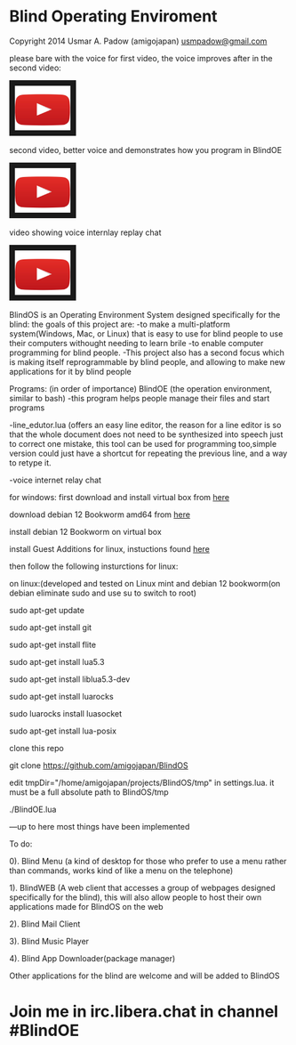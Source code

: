 # Blind Operating Enviroment

Copyright 2014 Usmar A. Padow (amigojapan) usmpadow@gmail.com

please bare with the voice for first video, the voice improves after in the second video:

<a href="https://youtu.be/IN-rEne0eFM?si=rzq6De4hgqESFxUM" target="_blank"><img src="https://raw.githubusercontent.com/amigojapan/BlindOS/master/youtube%20play%20button.jpg" 
alt="video demo of ejspeak" width="100" height="80" border="10" /></a>

second video, better voice and demonstrates how you program in BlindOE

<a href="https://www.youtube.com/embed/vW1Cn8gW_lg?si=6m35OMOxK82AuMy4" target="_blank"><img src="https://raw.githubusercontent.com/amigojapan/BlindOS/master/youtube%20play%20button.jpg" 
alt="video demo of ejspeak" width="100" height="80" border="10" /></a>

video showing voice internlay replay chat

<a href="https://youtu.be/rGwiFR_mmeE?si=2kaXZItXhLhJqt-F" target="_blank"><img src="https://raw.githubusercontent.com/amigojapan/BlindOS/master/youtube%20play%20button.jpg" 
alt="video demo of ejspeak" width="100" height="80" border="10" /></a>


BlindOS is an Operating Environment System designed specifically for the blind:
the goals of this project are:
-to make a multi-platform system(Windows, Mac, or Linux) that is easy to use for blind people to use their computers withought needing to learn brile
-to enable computer programming for blind people.
-This project also has a second focus which is making itself reprogrammable by blind people, and allowing to make new applications for it by blind people 

Programs: (in order of importance)
 BlindOE (the operation environment, similar to bash) 
 -this program helps people manage their files and start programs
 
 -line_edutor.lua (offers an easy line editor, the reason for a line editor is so that the whole document does not need to be synthesized into speech just to correct one mistake, this tool can be used for programming too,simple version could just have a shortcut for repeating the previous line, and a way to retype it. 

 -voice internet relay chat

<!---
on windows:(I am still having touble running it on windows, but i am determined ot get it wokring on windows)

install wsl2

install a linux distro from microsoft store, insttuctions for ubuntu are given here

install pulse audio for windows

https://x410.dev/cookbook/wsl/enabling-sound-in-wsl-ubuntu-let-it-sing/


open ubuntu

type:

sudo apt-get install pulseaudio

you will need to type this each time, you may want to put it in .bashrc

pulseaudio

export PULSE_SERVER=127.0.0.1;
 --->
for windows:
first download and install virtual box from  [here](https://download.virtualbox.org/virtualbox/7.0.12/VirtualBox-7.0.12-159484-Win.exe)

download debian 12 Bookworm amd64 from  [here](https://cdimage.debian.org/debian-cd/current/amd64/iso-cd/debian-12.4.0-amd64-netinst.iso)

install debian 12 Bookworm on virtual box

install Guest Additions for linux, instuctions found [here](https://wiki.debian.org/VirtualBox#Installing_the_Guest_Additions_on_a_Debian_VM)

then follow the following insturctions for linux:

on linux:(developed and tested on Linux mint and debian 12 bookworm(on debian eliminate sudo and use su to switch to root)

sudo apt-get update

sudo apt-get install git

sudo apt-get install flite

sudo apt-get install lua5.3

sudo apt-get install liblua5.3-dev

sudo apt-get install luarocks

sudo luarocks install luasocket

sudo apt-get install lua-posix

clone this repo

git clone https://github.com/amigojapan/BlindOS

edit tmpDir="/home/amigojapan/projects/BlindOS/tmp" in settings.lua. it must be a full absolute path to BlindOS/tmp

./BlindOE.lua


—up to here most things have been implemented

To do:

0). Blind Menu (a kind of desktop for those who prefer to use a menu rather than commands, works kind of like a menu on the telephone)

1). BlindWEB (A web client that accesses a group of webpages designed  specifically for the blind), this will also allow people to host their own applications made for BlindOS on the web 

2). Blind Mail Client

3). Blind Music Player

4). Blind App Downloader(package manager)

Other applications for the blind are welcome and will be added to BlindOS




# Join me in irc.libera.chat in channel #BlindOE
